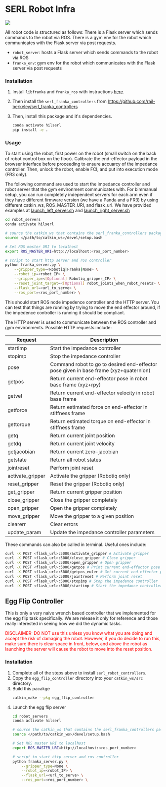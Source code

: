 # SERL Robot Infra
![](../docs/images/robot_infra_interfaces.png)

All robot code is structured as follows:
There is a Flask server which sends commands to the robot via ROS. There is a gym env for the robot which communicates with the Flask server via post requests.

- `robot_server`: hosts a Flask server which sends commands to the robot via ROS
- `franka_env`: gym env for the robot which communicates with the Flask server via post requests


### Installation

1. Install `libfranka` and `franka_ros` with instructions [here](https://frankarobotics.github.io/docs/installation_linux.html).

2. Then install the `serl_franka_controllers` from https://github.com/rail-berkeley/serl_franka_controllers

3. Then, install this package and it's dependencies.
    ```bash
    conda activate hilserl
    pip install -e .
    ```

### Usage
To start using the robot, first power on the robot (small switch on the back of robot control box on the floor). Calibrate the end-effector payload in the browser interface before proceeding to ensure accuarcy of the impedance controller. Then, unlock the robot, enable FCI, and put into execution mode (FR3 only). 

The following command are used to start the impedance controller and robot server that the gym environment communicates with. For bimmanual setup, you can run completely independent servers for each arm even if they have different firmware version (we have a Panda and a FR3) by using different catkin_ws, ROS_MASTER_URI, and flask_url. We have provided examples at [launch_left_server.sh](robot_servers/launch_left_server.sh) and [launch_right_server.sh](robot_servers/launch_right_server.sh)

```bash
cd robot_servers
conda activate hilserl

# source the catkin_ws that contains the serl_franka_controllers package
source </path/to/catkin_ws>/devel/setup.bash

# Set ROS master URI to localhost
export ROS_MASTER_URI=http://localhost:<ros_port_number>

# script to start http server and ros controller
python franka_server.py \
    --gripper_type=<Robotiq|Franka|None> \
    --robot_ip=<robot_IP> \
    --gripper_ip=<[Optional] Robotiq_gripper_IP> \
    --reset_joint_target=<[Optional] robot_joints_when_robot_resets> \
    --flask_url=<url_to_serve> \
    --ros_port=<ros_port_number> \
```

This should start ROS node impedence controller and the HTTP server. You can test that things are running by trying to move the end effector around, if the impedence controller is running it should be compliant.

The HTTP server is used to communicate between the ROS controller and gym environments. Possible HTTP requests include:

| Request | Description |
| --- | --- |
| startimp | Start the impedance controller |
| stopimp | Stop the impedance controller |
| pose | Command robot to go to desired end-effector pose given in base frame (xyz+quaternion) |
| getpos | Return current end-effector pose in robot base frame (xyz+rpy)|
| getvel | Return current end-effector velocity in robot base frame |
| getforce | Return estimated force on end-effector in stiffness frame |
| gettorque | Return estimated torque on end-effector in stiffness frame |
| getq | Return current joint position |
| getdq | Return current joint velocity |
| getjacobian | Return current zero-jacobian |
| getstate | Return all robot states |
| jointreset | Perform joint reset |
| activate_gripper | Activate the gripper (Robotiq only) |
| reset_gripper | Reset the gripper (Robotiq only) |
| get_gripper | Return current gripper position |
| close_gripper | Close the gripper completely |
| open_gripper | Open the gripper completely |
| move_gripper | Move the gripper to a given position |
| clearerr | Clear errors |
| update_param | Update the impedance controller parameters |

These commands can also be called in terminal. Useful ones include:
```bash
curl -X POST <flask_url>:5000/activate_gripper # Activate gripper
curl -X POST <flask_url>:5000/close_gripper # Close gripper
curl -X POST <flask_url>:5000/open_gripper # Open gripper
curl -X POST <flask_url>:5000/getpos # Print current end-effector pose in xyz translation and xyzw quaternions
curl -X POST <flask_url>:5000/getpos_euler # Get current end-effector pose in xyz translation and xyz euler angles
curl -X POST <flask_url>:5000/jointreset # Perform joint reset
curl -X POST <flask_url>:5000/stopimp # Stop the impedance controller
curl -X POST <flask_url>:5000/startimp # Start the impedance controller (**Only run this after stopimp**)
```

## Egg Flip Controller
This is only a very naive wrench based controller that we implemented for the egg flip task specifically. We are release it only for reference and those really interested in seeing how we did the dynamic tasks. 

<span style="color: red">
DISCLAIMER: DO NOT use this unless you know what you are doing and accept the risk of damaging the robot. However, if you do decide to run this, make sure there is clear space in front, below, and above the robot as launching the server will cause the robot to move into the reset position.</span>


### Installation
1. Complete all of the steps above to install  `serl_robot_controllers`.
2. Copy the `egg_flip_controller` directory into your `catkin_ws/src` directory.
3. Build this pacakge
    ```bash
    catkin_make --pkg egg_flip_controller
    ```
4. Launch the egg flip server
    ```bash
    cd robot_servers
    conda activate hilserl

    # source the catkin_ws that contains the serl_franka_controllers package
    source </path/to/catkin_ws>/devel/setup.bash

    # Set ROS master URI to localhost
    export ROS_MASTER_URI=http://localhost:<ros_port_number>

    # script to start http server and ros controller
    python franka_server.py \
        --gripper_type=None \
        --robot_ip=<robot_IP> \
        --flask_url=<url_to_serve> \
        --ros_port=<ros_port_number> \
    ```
